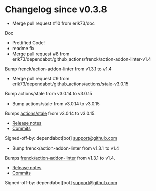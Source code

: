 # Changelog since v0.3.8
- Merge pull request #10 from erik73/doc

Doc 
- Prettified Code! 
- readme fix 
- Merge pull request #8 from erik73/dependabot/github_actions/frenck/action-addon-linter-v1.4

Bump frenck/action-addon-linter from v1.3.1 to v1.4 
- Merge pull request #9 from erik73/dependabot/github_actions/actions/stale-v3.0.15

Bump actions/stale from v3.0.14 to v3.0.15 
- Bump actions/stale from v3.0.14 to v3.0.15

Bumps [actions/stale](https://github.com/actions/stale) from v3.0.14 to v3.0.15.
- [Release notes](https://github.com/actions/stale/releases)
- [Commits](https://github.com/actions/stale/compare/v3.0.14...86561461b92875de77a8b2d2e75f004c826e8f45)

Signed-off-by: dependabot[bot] <support@github.com> 
- Bump frenck/action-addon-linter from v1.3.1 to v1.4

Bumps [frenck/action-addon-linter](https://github.com/frenck/action-addon-linter) from v1.3.1 to v1.4.
- [Release notes](https://github.com/frenck/action-addon-linter/releases)
- [Commits](https://github.com/frenck/action-addon-linter/compare/v1.3.1...c82c5e9ca0ce5fc9b15756f1c0e39531b95d11b0)

Signed-off-by: dependabot[bot] <support@github.com> 
